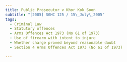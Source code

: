 ```yaml
---
title: Public Prosecutor v Khor Kok Soon 
subtitle: "[2005] SGHC 125 / 15\_July\_2005"
tags:
  - Criminal Law
  - Statutory offences
  - Arms Offences Act 1973 (No 61 of 1973)
  - Use of firearm with intent to injure
  - Whether charge proved beyond reasonable doubt
  - Section 4 Arms Offences Act 1973 (No 61 of 1973)

---
```


